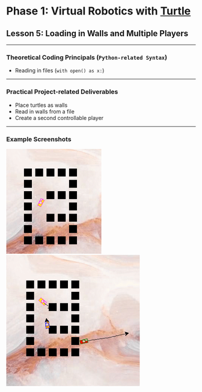 # Phase 1: Virtual Robotics with [Turtle](https://docs.python.org/3/library/turtle.html)
## Lesson 5: Loading in Walls and Multiple Players
---
### Theoretical Coding Principals (`Python-related Syntax`)
* Reading in files (`with open() as x:`)
---
### Practical Project-related Deliverables
* Place turtles as walls
* Read in walls from a file
* Create a second controllable player
---
### Example Screenshots
![](walls.png)
![](multiplayers.png)